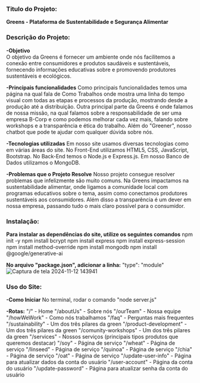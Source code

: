 ### Titulo do Projeto:
**Greens - Plataforma de Sustentabilidade e Segurança Alimentar**

### Descrição do Projeto:
**-Objetivo**    
      O objetivo da Greens é fornecer um ambiente onde nós facilitemos a conexão entre consumidores e produtos saudáveis e sustentáveis, fornecendo informações educativas sobre e promovendo produtores sustentáveis e ecológicos.
  
**-Principais funcionalidades**
      Como principais funcionalidades temos uma página na qual fala de Como Trabalhos onde mostra uma linha do tempo visual com todas as etapas e processos da produção, mostrando desde a produção até a distribuição. Outra principal parte da Greens é onde falamos de nossa missão, na qual falamos sobre a responsabilidade de ser uma empresa B-Corp e como podemos melhorar cada vez mais, falando sobre workshops e a transparência e ética do trabalho. Além do "Greener", nosso chatbot que pode te ajudar com qualquer dúvida sobre nós.
  
**-Tecnologias utilizadas**
      Em nosso site usamos diversas tecnologias como em várias áreas do site.
      No Front-End utilizamos HTML5, CSS, JavaScript, Bootstrap.
      No Back-End temos o Node.js e Express.js.
      Em nosso Banco de Dados utilizamos o MongoDB.
  
**-Problemas que o Projeto Resolve**
      Nosso projeto consegue resolver problemas que infelizmente são muito comuns. Na Greens impactamos na sustentabilidade alimentar, onde ligamos a comunidade local com programas educativos sobre o tema, assim como conectamos produtores sustentáveis aos consumidores. Além disso a transparência é um dever em nossa empresa, passando tudo o mais claro possível para o consumidor.

### Instalação:
**Para instalar as dependências do site, utilize os seguintes comandos**
      npm init -y
      npm install bcrypt
      npm install express
      npm install express-session
      npm install method-override
      npm install mongodb
      npm install @google/generative-ai
    
**No arquivo "package.json", adicionar a linha:**
      "type": "module"
        ![Captura de tela 2024-11-12 143941](https://github.com/user-attachments/assets/cd8f7943-9f45-4252-9476-7e61d7b39eeb)

### Uso do Site:
**-Como Iniciar**
      No terminal, rodar o comando "node server.js" 

**-Rotas:**
      "/" - Home
      "/aboutUs" - Sobre nós
      "/ourTeam" - Nossa equipe
      "/howWeWork" - Como nós trabalhamos
      "/faq" - Perguntas mais frequentes
      "/sustainability" - Um dos três pilares da green
      "/product-development" - Um dos três pilares da green
      "/comunity-workshops" - Um dos três pilares da green
      "/services" - Nossos serviços (principais tipos produtos que queremos destacar)
      "/soy" - Página de serviço
      "/wheat" - Página de serviço
      "/linseed" - Página de serviço
      "/quinoa" - Página de serviço
      "/chia" - Página de serviço
      "/oat" - Página de serviço
      "/update-user-info" - Página para atualizar dados da conta do usuário
      "/user-account" - Página da conta do usuário
      "/update-password" - Página para atualizar senha da conta do usuário





    
    
